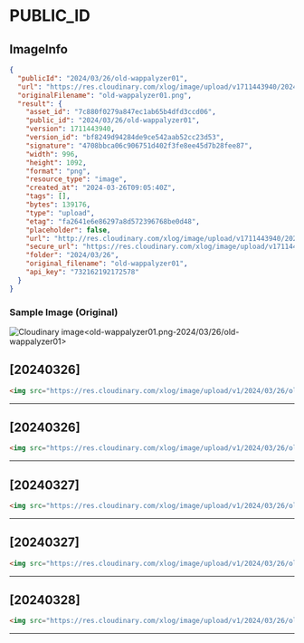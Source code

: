 # PUBLIC_ID

## ImageInfo

```json
{
  "publicId": "2024/03/26/old-wappalyzer01",
  "url": "https://res.cloudinary.com/xlog/image/upload/v1711443940/2024/03/26/old-wappalyzer01.png",
  "originalFilename": "old-wappalyzer01.png",
  "result": {
    "asset_id": "7c880f0279a847ec1ab65b4dfd3ccd06",
    "public_id": "2024/03/26/old-wappalyzer01",
    "version": 1711443940,
    "version_id": "bf8249d94284de9ce542aab52cc23d53",
    "signature": "4708bbca06c906751d402f3fe8ee45d7b28fee87",
    "width": 996,
    "height": 1092,
    "format": "png",
    "resource_type": "image",
    "created_at": "2024-03-26T09:05:40Z",
    "tags": [],
    "bytes": 139176,
    "type": "upload",
    "etag": "fa2641e6e86297a8d572396768be0d48",
    "placeholder": false,
    "url": "http://res.cloudinary.com/xlog/image/upload/v1711443940/2024/03/26/old-wappalyzer01.png",
    "secure_url": "https://res.cloudinary.com/xlog/image/upload/v1711443940/2024/03/26/old-wappalyzer01.png",
    "folder": "2024/03/26",
    "original_filename": "old-wappalyzer01",
    "api_key": "732162192172578"
  }
}
```

### Sample Image (Original)

<img src="https://res.cloudinary.com/xlog/image/upload/v1/2024/03/26/old-wappalyzer01?_a=BAMHUyJt0" alt="Cloudinary image<old-wappalyzer01.png-2024/03/26/old-wappalyzer01>" />


## [20240326]

```html
<img src="https://res.cloudinary.com/xlog/image/upload/v1/2024/03/26/old-wappalyzer01?_a=BAMHUyJt0" alt="Cloudinary image<old-wappalyzer01.png-2024/03/26/old-wappalyzer01>" />
```
---

## [20240326]

```html
<img src="https://res.cloudinary.com/xlog/image/upload/v1/2024/03/26/old-wappalyzer01?_a=BAMHUyJt0" alt="Cloudinary image<old-wappalyzer01.png-2024/03/26/old-wappalyzer01>" />
```
---

## [20240327]

```html
<img src="https://res.cloudinary.com/xlog/image/upload/v1/2024/03/26/old-wappalyzer01?_a=BAMHUyJt0" alt="Cloudinary image<old-wappalyzer01.png-2024/03/26/old-wappalyzer01>" />
```
---

## [20240327]

```html
<img src="https://res.cloudinary.com/xlog/image/upload/v1/2024/03/26/old-wappalyzer01?_a=BAMHUyJt0" alt="Cloudinary image<old-wappalyzer01.png-2024/03/26/old-wappalyzer01>" />
```
---

## [20240328]

```html
<img src="https://res.cloudinary.com/xlog/image/upload/v1/2024/03/26/old-wappalyzer01?_a=BAMHUyJt0" alt="Cloudinary image<old-wappalyzer01.png-2024/03/26/old-wappalyzer01>" />
```
---
